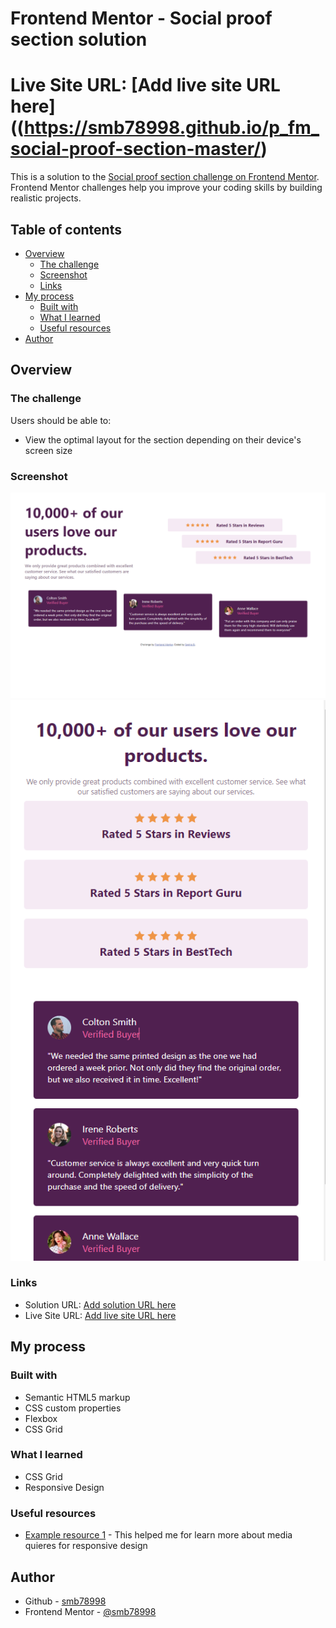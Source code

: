 # Frontend Mentor - Social proof section solution
# Live Site URL: [Add live site URL here]((https://smb78998.github.io/p_fm_social-proof-section-master/)

This is a solution to the [Social proof section challenge on Frontend Mentor](https://www.frontendmentor.io/challenges/social-proof-section-6e0qTv_bA). Frontend Mentor challenges help you improve your coding skills by building realistic projects. 

## Table of contents

- [Overview](#overview)
  - [The challenge](#the-challenge)
  - [Screenshot](#screenshot)
  - [Links](#links)
- [My process](#my-process)
  - [Built with](#built-with)
  - [What I learned](#what-i-learned)
  - [Useful resources](#useful-resources)
- [Author](#author)


## Overview

### The challenge

Users should be able to:

- View the optimal layout for the section depending on their device's screen size

### Screenshot

<img src="screenshots/Screenshot.png" href="screenshots/Screenshot.png">
<img src="screenshots/ScreenshotMobile.png" href="screenshots/ScreenshotMobile.png">


### Links

- Solution URL: [Add solution URL here](https://your-solution-url.com)
- Live Site URL: [Add live site URL here]((https://smb78998.github.io/p_fm_social-proof-section-master/))

## My process

### Built with

- Semantic HTML5 markup
- CSS custom properties
- Flexbox
- CSS Grid


### What I learned

- CSS Grid
- Responsive Design


### Useful resources

- [Example resource 1](https://www.youtube.com/playlist?list=PL4cUxeGkcC9g9Vh9MAA-XKnfJsWZnPZFw) - This helped me for learn more about media quieres for responsive design



## Author

- Github - [smb78998](https://github.com/smb78998)
- Frontend Mentor - [@smb78998](https://www.frontendmentor.io/profile/smb78998)


